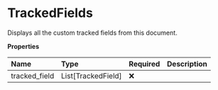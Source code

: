# TrackedFields

Displays all the custom tracked fields from this document.

**Properties**

| Name          | Type               | Required | Description |
| :------------ | :----------------- | :------- | :---------- |
| tracked_field | List[TrackedField] | ❌       |             |

